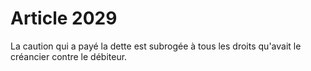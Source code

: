 # Article 2029

La caution qui a payé la dette est subrogée à tous les droits qu'avait le créancier contre le débiteur.
